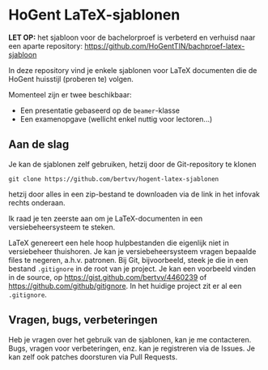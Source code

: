 # HoGent LaTeX-sjablonen

**LET OP:** het sjabloon voor de bachelorproef is verbeterd en verhuisd naar een aparte repository: <https://github.com/HoGentTIN/bachproef-latex-sjabloon>

In deze repository vind je enkele sjablonen voor LaTeX documenten die de HoGent huisstijl (proberen te) volgen.

Momenteel zijn er twee beschikbaar:

* Een presentatie gebaseerd op de `beamer`-klasse
* Een examenopgave (wellicht enkel nuttig voor lectoren...)

## Aan de slag

Je kan de sjablonen zelf gebruiken, hetzij door de Git-repository te klonen

    git clone https://github.com/bertvv/hogent-latex-sjablonen

hetzij door alles in een zip-bestand te downloaden via de link in het infovak rechts onderaan.

Ik raad je ten zeerste aan om je LaTeX-documenten in een versiebeheersysteem te steken.

LaTeX genereert een hele hoop hulpbestanden die eigenlijk niet in versiebeheer thuishoren. Je kan je versiebeheersysteem vragen bepaalde files te negeren, a.h.v. patronen. Bij Git, bijvoorbeeld, steek je die in een bestand `.gitignore` in de root van je project. Je kan een voorbeeld vinden in de source, op https://gist.github.com/bertvv/4460239 of https://github.com/github/gitignore. In het huidige project zit er al een `.gitignore`.

## Vragen, bugs, verbeteringen

Heb je vragen over het gebruik van de sjablonen, kan je me contacteren. Bugs, vragen voor verbeteringen, enz. kan je registreren via de Issues. Je kan zelf ook patches doorsturen via Pull Requests.


